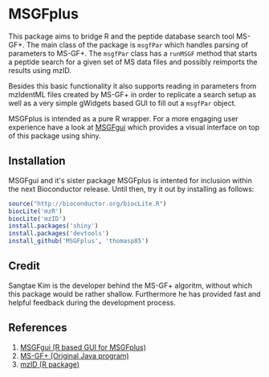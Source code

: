MSGFplus
======
This package aims to bridge R and the peptide database search tool MS-GF+. The 
main class of the package is `msgfPar` which handles parsing of parameters to 
MS-GF+. The `msgfPar` class has a `runMSGF` method that starts a peptide search
for a given set of MS data files and possibly reimports the results using mzID.  

Besides this basic functionality it also supports reading in parameters from 
mzIdentML files created by MS-GF+ in order to replicate a search setup as well 
as a very simple gWidgets based GUI to fill out a `msgfPar` object.

MSGFplus is intended as a pure R wrapper. For a more engaging user experience
have a look at [MSGFgui](https://github.com/thomasp85/MSGFgui) which provides a
visual interface on top of this package using shiny.

Installation
------
MSGFgui and it's sister package MSGFplus is intented for inclusion within the next Bioconductor release. Until then, try it out by installing as follows:

```R
source("http://bioconductor.org/biocLite.R")
biocLite('mzR')
biocLite('mzID')
install.packages('shiny')
install.packages('devtools')
install_github('MSGFplus', 'thomasp85')
```

Credit
------
Sangtae Kim is the developer behind the MS-GF+ algoritm, without which this package would be rather shallow. Furthermore he has provided fast and helpful feedback during the development process.

References
------
1. [MSGFgui (R based GUI for MSGFplus)](https://github.com/thomasp85/MSGFgui)
2. [MS-GF+ (Original Java program)](http://proteomics.ucsd.edu/Software/MSGFPlus.html)  
3. [mzID (R package)](https://github.com/thomasp85/mzID)
